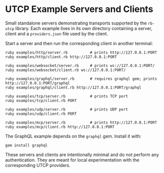 # UTCP Example Servers and Clients

Small standalone servers demonstrating transports supported by the `rb-utcp` library. Each
example lives in its own directory containing a server, client and a `providers.json` file used by
the client.

Start a server and then run the corresponding client in another terminal:

```
ruby examples/http/server.rb          # prints http://127.0.0.1:PORT
ruby examples/http/client.rb http://127.0.0.1:PORT

ruby examples/websocket/server.rb     # prints ws://127.0.0.1:PORT/
ruby examples/websocket/client.rb ws://127.0.0.1:PORT/

ruby examples/graphql/server.rb       # requires graphql gem; prints http://127.0.0.1:PORT/graphql
ruby examples/graphql/client.rb http://127.0.0.1:PORT/graphql

ruby examples/tcp/server.rb           # prints TCP port
ruby examples/tcp/client.rb PORT

ruby examples/udp/server.rb           # prints UDP port
ruby examples/udp/client.rb PORT

ruby examples/mcp/server.rb           # prints http://127.0.0.1:PORT
ruby examples/mcp/client.rb http://127.0.0.1:PORT
```

The GraphQL example depends on the `graphql` gem. Install it with:

```
gem install graphql
```

These servers and clients are intentionally minimal and do not perform any authentication. They are
meant for local experimentation with the corresponding UTCP providers.

